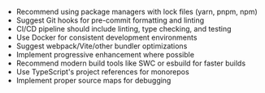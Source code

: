- Recommend using package managers with lock files (yarn, pnpm, npm)
- Suggest Git hooks for pre-commit formatting and linting
- CI/CD pipeline should include linting, type checking, and testing
- Use Docker for consistent development environments
- Suggest webpack/Vite/other bundler optimizations
- Implement progressive enhancement where possible
- Recommend modern build tools like SWC or esbuild for faster builds
- Use TypeScript's project references for monorepos
- Implement proper source maps for debugging